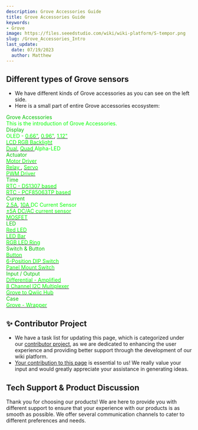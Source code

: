 ```yaml
---
description: Grove Accessories Guide
title: Grove Accessories Guide
keywords:
- Grove
image: https://files.seeedstudio.com/wiki/wiki-platform/S-tempor.png
slug: /Grove_Accessories_Intro
last_update:
  date: 07/19/2023
  author: Matthew
---
```


## Different types of Grove sensors

- We have different kinds of Grove accessories as you can see on the left side.
- Here is a small part of entire Grove accessories ecosystem:

<div class="title_container">
    <div class="title_item" style={{textAlign: 'center'}}>
            <div class="start_card_title" style={{textAlign: 'center'}}><font color={'8DC215'} size={"6"}>Grove Accessories</font></div>
            <div class="start_card_title" style={{textAlign: 'center'}}><font color={'FFFFFF'} size={"3"}>This is the introduction of Grove Accessories.</font></div>
    </div>
</div>

<div class="intro_container">
    <div class="intro_item" style={{textAlign: 'center'}}>
            <div class="start_card_title" style={{textAlign: 'center'}}><font color={'8DC215'} size={"5"}>Display</font></div>
            <a><span><font color={'FFFFFF'} size={"2"}>OLED -</font></span></a>
            <a href="/Grove-OLED-Display-0.66-SSD1306_v1.0" target="_blank"><span><font color={'FFFFFF'} size={"2"}>0.66"</font></span></a>,
            <a href="/Grove-OLED-Display-0.96-SSD1315" target="_blank"><span><font color={'FFFFFF'} size={"2"}> 0.96"</font></span></a>,
            <a href="/Grove-OLED-Display-1.12-SH1107_V3.0" target="_blank"><span><font color={'FFFFFF'} size={"2"}> 1.12" </font></span></a>
            <br/>
            <a href="/Grove-LCD_RGB_Backlight" target="_blank"><span><font color={'FFFFFF'} size={"2"}> LCD RGB Backlight </font></span></a>
            <br/>
            <a href="/Grove-0.54_inch_Red_Dual_Alphanumeric_Display" target="_blank"><span><font color={'FFFFFF'} size={"2"}>Dual</font></span></a>,
            <a href="/Grove-0.54_inch_Red_Quad_Alphanumeric_Display" target="_blank"><span><font color={'FFFFFF'} size={"2"}>Quad </font></span></a>
            <a><span><font color={'FFFFFF'} size={"2"}> Alpha-LED</font></span></a>
            <br/>
    </div>
    <div class="intro_item" style={{textAlign: 'center'}}>
            <div class="start_card_title" style={{textAlign: 'center'}}><font color={'8DC215'} size={"5"}>Actuator</font></div>
            <a href="/Grove-I2C_Motor_Driver_V1.3" target="_blank"><span><font color={'FFFFFF'} size={"2"}>  Motor Driver </font></span></a>
            <br/>
            <a href="/Grove-Relay" target="_blank"><span><font color={'FFFFFF'} size={"2"}>  Relay </font></span></a>,
            <a href="/Grove-Servo" target="_blank"><span><font color={'FFFFFF'} size={"2"}>Servo </font></span></a>
            <br/>
            <a href="/Grove-16-Channel_PWM_Driver-PCA9685" target="_blank"><span><font color={'FFFFFF'} size={"2"}>PWM Driver </font></span></a>
            <br/>
    </div>
    <div class="intro_item" style={{textAlign: 'center'}}>
            <div class="start_card_title" style={{textAlign: 'center'}}><font color={'8DC215'} size={"5"}>Time</font></div>
            <a href="/Grove-RTC" target="_blank"><span><font color={'FFFFFF'} size={"2"}>RTC - DS1307 based </font></span></a>
            <br/>
            <a href="/Grove_High_Precision_RTC" target="_blank"><span><font color={'FFFFFF'} size={"2"}>RTC - PCF85063TP based </font></span></a>
            <br/>
    </div>
    <div class="intro_item" style={{textAlign: 'center'}}>
            <div class="start_card_title" style={{textAlign: 'center'}}><font color={'8DC215'} size={"5"}>Current</font></div>
            <a href="/Grove-2.5A-DC-Current-Sensor-ACS70331" target="_blank"><span><font color={'FFFFFF'} size={"2"}> 2.5A</font></span></a>,
            <a href="/Grove-10A_DC_Current_Sensor-ACS725" target="_blank"><span><font color={'FFFFFF'} size={"2"}> 10A </font></span></a>
            <a><span><font color={'FFFFFF'} size={"2"}> DC Current Sensor</font></span></a>
            <br/>
            <a href="/Grove-5A_DC_AC_Current_Sensor-ACS70331" target="_blank"><span><font color={'FFFFFF'} size={"2"}> ±5A DC/AC current sensor </font></span></a>
            <br/>
            <a href="/Grove-MOSFET" target="_blank"><span><font color={'FFFFFF'} size={"2"}> MOSFET </font></span></a>
    </div>
</div>

<div class="intro_container">
    <div class="intro_item" style={{textAlign: 'center'}}>
            <div class="start_card_title" style={{textAlign: 'center'}}><font color={'8DC215'} size={"5"}>LED</font></div>
            <a href="/Grove-Red_LED" target="_blank"><span><font color={'FFFFFF'} size={"2"}> Red LED </font></span></a>
            <br/>
            <a href="/Grove-LED_Bar" target="_blank"><span><font color={'FFFFFF'} size={"2"}> LED Bar </font></span></a>
            <br/>
            <a href="/Grove-LED_ring" target="_blank"><span><font color={'FFFFFF'} size={"2"}> RGB LED Ring </font></span></a>
            <br/>
    </div>
    <div class="intro_item" style={{textAlign: 'center'}}>
            <div class="start_card_title" style={{textAlign: 'center'}}><font color={'8DC215'} size={"5"}>Switch & Button</font></div>
            <a href="/Grove-Button" target="_blank"><span><font color={'FFFFFF'} size={"2"}> Button </font></span></a>
            <br/>
            <a href="/Grove-6-Position_DIP_Switch" target="_blank"><span><font color={'FFFFFF'} size={"2"}> 6-Position DIP Switch </font></span></a>
            <br/>
            <a href="/Grove-Switch-P" target="_blank"><span><font color={'FFFFFF'} size={"2"}> Panel Mount Switch </font></span></a>
            <br/>
    </div>
    <div class="intro_item" style={{textAlign: 'center'}}>
            <div class="start_card_title" style={{textAlign: 'center'}}><font color={'8DC215'} size={"5"}>Input / Output</font></div>
            <a href="/Grove-Differential_Amplifier_v1.2" target="_blank"><span><font color={'FFFFFF'} size={"2"}> Differential - Amplified </font></span></a>
            <br/>
            <a href="/Grove-8-Channel-I2C-Multiplexer-I2C-Hub-TCA9548A" target="_blank"><span><font color={'FFFFFF'} size={"2"}> 8 Channel I2C Multiplexer </font></span></a>
            <br/>
            <a href="/Grove-Qwiic-Hub" target="_blank"><span><font color={'FFFFFF'} size={"2"}> Grove to Qwiic Hub </font></span></a>
    </div>
    <div class="intro_item" style={{textAlign: 'center'}}>
            <div class="start_card_title" style={{textAlign: 'center'}}><font color={'8DC215'} size={"5"}>Case</font></div>
            <a href="/Grove-Wrapper" target="_blank"><span><font color={'FFFFFF'} size={"2"}> Grove - Wrapper</font></span></a>
            <br/>
    </div>
</div>

## ✨ Contributor Project

- We have a task list for updating this page, which is categorized under our [contributor project](https://github.com/orgs/Seeed-Studio/projects/6/views/1?pane=issue&itemId=30957479), as we are dedicated to enhancing the user experience and providing better support through the development of our wiki platform.
- [Your contribution to this page](https://github.com/orgs/Seeed-Studio/projects/6/views/1?pane=issue&itemId=33960817) is essential to us! We really value your input and would greatly appreciate your assistance in generating ideas.

## Tech Support & Product Discussion

Thank you for choosing our products! We are here to provide you with different support to ensure that your experience with our products is as smooth as possible. We offer several communication channels to cater to different preferences and needs.

<div class="button_tech_support_container">
<a href="https://forum.seeedstudio.com/" class="button_forum"></a> 
<a href="https://www.seeedstudio.com/contacts" class="button_email"></a>
</div>

<div class="button_tech_support_container">
<a href="https://discord.gg/eWkprNDMU7" class="button_discord"></a> 
<a href="https://github.com/Seeed-Studio/wiki-documents/discussions/69" class="button_discussion"></a>
</div>
